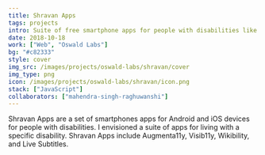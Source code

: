 ```yaml
---
title: Shravan Apps
tags: projects
intro: Suite of free smartphone apps for people with disabilities like dyslexia, blindness, and deafness
date: 2018-10-18
work: ["Web", "Oswald Labs"]
bg: "#c82333"
style: cover
img_src: /images/projects/oswald-labs/shravan/cover
img_type: png
icon: /images/projects/oswald-labs/shravan/icon.png
stack: ["JavaScript"]
collaborators: ["mahendra-singh-raghuwanshi"]
---
```


Shravan Apps are a set of smartphones apps for Android and iOS devices for people with disabilities. I envisioned a suite of apps for living with a specific disability. Shravan Apps include Augmenta11y, Visib11y, Wikibility, and Live Subtitles.

<div class="image"><img alt="" src="/images/projects/oswald-labs/shravan/cover.png"></div>
